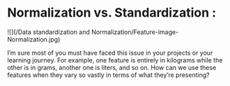 # Normalization vs. Standardization : 

![](/Data standardization and Normalization/Feature-image-Normalization.jpg)

I’m sure most of you must have faced this issue in your projects or your learning journey. For example, one feature is entirely in kilograms while the other is in grams, another one is liters, and so on. How can we use these features when they vary so vastly in terms of what they’re presenting?

